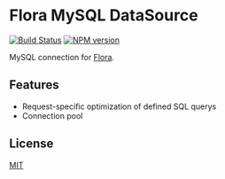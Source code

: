 Flora MySQL DataSource
======================

[![Build Status](https://travis-ci.org/godmodelabs/flora-mysql.svg?branch=master)](https://travis-ci.org/godmodelabs/flora-mysql)
[![NPM version](https://badge.fury.io/js/flora-mysql.svg)](https://www.npmjs.com/package/flora-mysql)

MySQL connection for [Flora](https://github.com/godmodelabs/flora).

Features
--------
- Request-specific optimization of defined SQL querys
- Connection pool


License
-------

[MIT](LICENSE)
